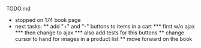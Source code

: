 TODO.md

* stopped on 174 book page
* next tasks:
  ** add "+" and "-" buttons to items in a cart
      *** first w/o ajax
      *** then change to ajax
      *** also add tests for this buttons
  ** change cursor to hand for images in a product list
  ** move forward on the book

